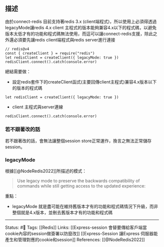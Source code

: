 

## 描述

由於connect-redis 目前支持著redis 3.x (client端程式)，所以使用上必須得透過legacyMode讓redis 4.x client 主程式的版本能夠兼容4.x以下的程式碼，以避免版本太低才有的功能和程式碼無法使用，而這可以讓connect-redis支援，除此之外還必須要先讓redis client端程式與redis server進行連接

```
// redis@v4
const { createClient } = require("redis")
let redisClient = createClient({ legacyMode: true })
redisClient.connect().catch(console.error)
```


總結需要做：
- 設定redis套件下的createClient函式(主要回傳client主程式)兼容4.x版本以下的版本的程式碼
```
let redisClient = createClient({ legacyMode: true })
```
- client 主程式與server連線
```
redisClient.connect().catch(console.error)
```

### 若不跟著改的話
若不跟著改的話，會無法讓整個session store正常運作，換言之無法正常儲存session。
### legacyMode
根據[[@NodeRedis2022]]所描述的模式：
> Use legacy mode to preserve the backwards compatibility of commands while still getting access to the updated experience:

重點：
- legacyMode 就是盡可能在維持舊版本才有的功能和程式碼情況下升級，而非整個就是4.x版本，並刪去舊版本才有的功能和程式碼

---
Status: #🌱 
Tags:
[[Redis]]
Links:
[[Express-session 會替要傳給客戶端當cookie內容的session做簽署以防竄改]]
[[Express-Session 讓Express 伺服器能產生和管理對應的cookie和session]]
References:
[[@NodeRedis2022]]